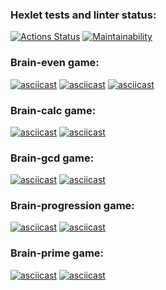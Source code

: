 ### Hexlet tests and linter status:
[![Actions Status](https://github.com/bmthfan/frontend-project-lvl1/workflows/hexlet-check/badge.svg)](https://github.com/bmthfan/frontend-project-lvl1/actions)
[![Maintainability](https://api.codeclimate.com/v1/badges/157043015cad4922c893/maintainability)](https://codeclimate.com/github/bmthfan/frontend-project-lvl1/maintainability)

### Brain-even game:
[![asciicast](https://asciinema.org/a/Iw278fxvkg5rGxch9ZjwtYkxJ.svg)](https://asciinema.org/a/Iw278fxvkg5rGxch9ZjwtYkxJ)
[![asciicast](https://asciinema.org/a/9SCnlJR3gBAWZtSyBskNUQwOs.svg)](https://asciinema.org/a/9SCnlJR3gBAWZtSyBskNUQwOs)
[![asciicast](https://asciinema.org/a/7oARKsvav0M2hwzEUnJgG4bkQ.svg)](https://asciinema.org/a/7oARKsvav0M2hwzEUnJgG4bkQ)

### Brain-calc game:
[![asciicast](https://asciinema.org/a/y6hb2wmLBtkHyApJVZl5nwIWg.svg)](https://asciinema.org/a/y6hb2wmLBtkHyApJVZl5nwIWg)
[![asciicast](https://asciinema.org/a/mMAdcJUDbl9WPlHxzVlpMzqD2.svg)](https://asciinema.org/a/mMAdcJUDbl9WPlHxzVlpMzqD2)

### Brain-gcd game:
[![asciicast](https://asciinema.org/a/uAZXJ29fhkxWk3sRRkaolH5HT.svg)](https://asciinema.org/a/uAZXJ29fhkxWk3sRRkaolH5HT)
[![asciicast](https://asciinema.org/a/O1pf7byDnvebbuvHyynpzIhCv.svg)](https://asciinema.org/a/O1pf7byDnvebbuvHyynpzIhCv)

### Brain-progression game:
[![asciicast](https://asciinema.org/a/xD6e8D2wdq43znJgR6hMflS7N.svg)](https://asciinema.org/a/xD6e8D2wdq43znJgR6hMflS7N)
[![asciicast](https://asciinema.org/a/kaibMkv7X9AiyHvogEqMPQMEV.svg)](https://asciinema.org/a/kaibMkv7X9AiyHvogEqMPQMEV)

### Brain-prime game:
[![asciicast](https://asciinema.org/a/eoujky923Ic0cgt9QgBHFtFDa.svg)](https://asciinema.org/a/eoujky923Ic0cgt9QgBHFtFDa)
[![asciicast](https://asciinema.org/a/j5nzMWHdqY1VoLPfTyRwagXdY.svg)](https://asciinema.org/a/j5nzMWHdqY1VoLPfTyRwagXdY)
